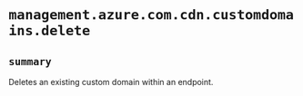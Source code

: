 # `management.azure.com.cdn.customdomains.delete`

## `summary`
Deletes an existing custom domain within an endpoint.


